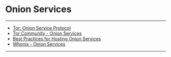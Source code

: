 # Onion Services

---

- [Tor: Onion Service Protocol](https://2019.www.torproject.org/docs/onion-services.html.en)
- [Tor Community - Onion Services](https://community.torproject.org/onion-services/)
- [Best Practices for Hosting Onion Services](https://riseup.net/en/security/network-security/tor/onionservices-best-practices)
- [Whonix - Onion Services](https://www.whonix.org/wiki/Onion_Services)

---

